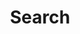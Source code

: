 ---
title: "Search" # in any language you want
layout: "search" # is necessary
url: "/archive"
# description: "Description for Search"
summary: "search"
# placeholder: "placeholder text in search input box"
---